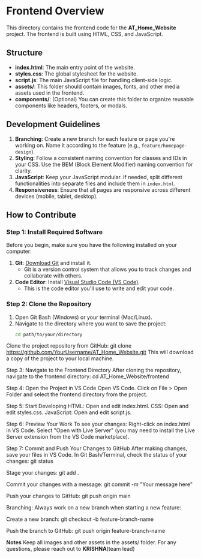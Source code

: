 # Frontend Overview

This directory contains the frontend code for the **AT_Home_Website** project. The frontend is built using HTML, CSS, and JavaScript.

## Structure

- **index.html**: The main entry point of the website.
- **styles.css**: The global stylesheet for the website.
- **script.js**: The main JavaScript file for handling client-side logic.
- **assets/**: This folder should contain images, fonts, and other media assets used in the frontend.
- **components/**: (Optional) You can create this folder to organize reusable components like headers, footers, or modals.

## Development Guidelines

1. **Branching**: Create a new branch for each feature or page you're working on. Name it according to the feature (e.g., `feature/homepage-design`).
2. **Styling**: Follow a consistent naming convention for classes and IDs in your CSS. Use the BEM (Block Element Modifier) naming convention for clarity.
3. **JavaScript**: Keep your JavaScript modular. If needed, split different functionalities into separate files and include them in `index.html`.
4. **Responsiveness**: Ensure that all pages are responsive across different devices (mobile, tablet, desktop).

## How to Contribute

### Step 1: Install Required Software
Before you begin, make sure you have the following installed on your computer:

1. **Git**: [Download Git](https://git-scm.com/downloads) and install it.
   - Git is a version control system that allows you to track changes and collaborate with others.
2. **Code Editor**: Install [Visual Studio Code (VS Code)](https://code.visualstudio.com/).
   - This is the code editor you'll use to write and edit your code.

### Step 2: Clone the Repository
1. Open Git Bash (Windows) or your terminal (Mac/Linux).
2. Navigate to the directory where you want to save the project:
   ```bash
   cd path/to/your/directory
Clone the project repository from GitHub:
git clone https://github.com/YourUsername/AT_Home_Website.git
This will download a copy of the project to your local machine.

Step 3: Navigate to the Frontend Directory
After cloning the repository, navigate to the frontend directory:
cd AT_Home_Website/frontend

Step 4: Open the Project in VS Code
Open VS Code.
Click on File > Open Folder and select the frontend directory from the project.

Step 5: Start Developing
HTML: Open and edit index.html.
CSS: Open and edit styles.css.
JavaScript: Open and edit script.js.

Step 6: Preview Your Work
To see your changes:
Right-click on index.html in VS Code.
Select "Open with Live Server" (you may need to install the Live Server extension from the VS Code marketplace).

Step 7: Commit and Push Your Changes to GitHub
After making changes, save your files in VS Code.
In Git Bash/Terminal, check the status of your changes:
git status

Stage your changes:
git add .

Commit your changes with a message:
git commit -m "Your message here"

Push your changes to GitHub:
git push origin main

Branching:
Always work on a new branch when starting a new feature:

Create a new branch:
git checkout -b feature-branch-name

Push the branch to GitHub:
git push origin feature-branch-name

**Notes**
Keep all images and other assets in the assets/ folder.
For any questions, please reach out to **KRISHNA**(team lead)
